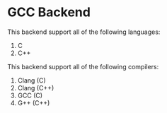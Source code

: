 # GCC Backend
This backend support all of the following languages:
1. C
2. C++

This backend support all of the following compilers:
1. Clang (C)
2. Clang (C++)
3. GCC (C)
4. G++ (C++)